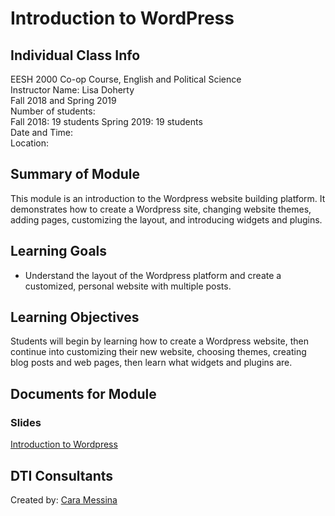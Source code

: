# Introduction to WordPress

## Individual Class Info
EESH 2000 Co-op Course, English and Political Science
<br>
Instructor Name: Lisa Doherty
<br>
Fall 2018 and Spring 2019
<br>
Number of students:<br>
Fall 2018: 19 students
Spring 2019: 19 students
<br>
Date and Time: 
<br>
Location: <br>

## Summary of Module
This module is an introduction to the Wordpress website building platform. It demonstrates how to create a Wordpress site, changing website themes, adding pages, customizing the layout, and introducing widgets and plugins.

## Learning Goals
- Understand the layout of the Wordpress platform and create a customized, personal website with multiple posts.

## Learning Objectives
Students will begin by learning how to create a Wordpress website, then continue into customizing their new website, choosing themes, creating blog posts and web pages, then learn what widgets and plugins are.

## Documents for Module

### Slides

[Introduction to Wordpress](https://github.com/NULabNortheastern/digitalassignmentshowcase/blob/master/intro_wordpress/coop-fall2018-doherty/presentation.pdf)

## DTI Consultants
Created by:
[Cara Messina](messina.c@husky.neu.edu)
